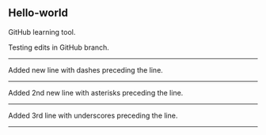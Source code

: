 ## Hello-world
GitHub learning tool.

Testing edits in GitHub branch.

---
Added new line with dashes preceding the line.
***
Added 2nd new line with asterisks preceding the line.
___
Added 3rd line with underscores preceding the line.
***
